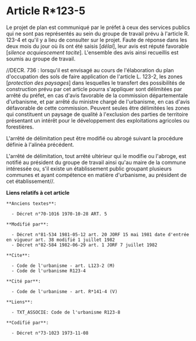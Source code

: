# Article R*123-5

Le projet de plan est communiqué par le préfet à ceux des services publics qui ne sont pas représentés au sein du groupe de
travail prévu à l'article R. 123-4 et qu'il y a lieu de consulter sur le projet. Faute de réponse dans les deux mois du jour
où ils ont été saisis [*délai*], leur avis est réputé favorable [*silence acquiescement tacite*]. L'ensemble des avis ainsi
recueillis est soumis au groupe de travail.

//DECR. 736 : lorsqu'il est envisagé au cours de l'élaboration du plan d'occupation des sols de faire application de
l'article L. 123-2, les zones [*protection des paysages*] dans lesquelles le transfert des possibilités de construction prévu
par cet article pourra s'appliquer sont délimitées par arrêté du préfet, en cas d'avis favorable de la commission
départementale d'urbanisme, et par arrêté du ministre chargé de l'urbanisme, en cas d'avis défavorable de cette commission.
Peuvent seules être délimitées les zones qui constituent un paysage de qualité à l'exclusion des parties de territoire
présentant un intérêt pour le développement des exploitations agricoles ou forestières.

L'arrêté de délimitation peut être modifié ou abrogé suivant la procédure définie à l'alinéa précédent.

L'arrêté de délimitation, tout arrêté ultérieur qui le modifie ou l'abroge, est notifié au président du groupe de travail
ainsi qu'au maire de la commune intéressée ou, s'il existe un établissement public groupant plusieurs communes et ayant
compétence en matière d'urbanisme, au président de cet établissement//.

**Liens relatifs à cet article**

	**Anciens textes**:

	  - Décret n°70-1016 1970-10-28 ART. 5

	**Modifié par**:

	  - Décret n°81-534 1981-05-12 art. 20 JORF 15 mai 1981 date d'entrée en vigueur art. 38 modifié 1 juillet 1982
	  - Décret n°82-584 1982-06-29 art. 1 JORF 7 juillet 1982

	**Cite**:

	  - Code de l'urbanisme - art. L123-2 (M)
	  - Code de l'urbanisme R123-4

	**Cité par**:

	  - Code de l'urbanisme - art. R*141-4 (V)

	**Liens**:

	  - TXT_ASSOCIE: Code de l'urbanisme R123-8

	**Codifié par**:

	  - Décret n°73-1023 1973-11-08
